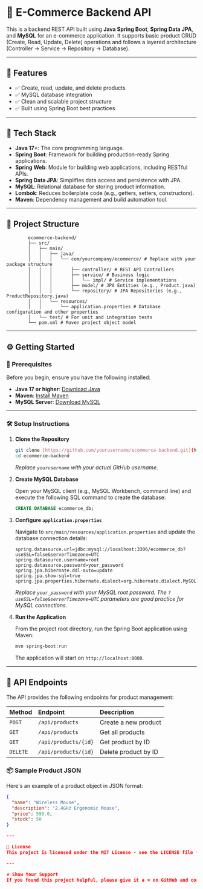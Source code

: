 # 🛒 E-Commerce Backend API

This is a backend REST API built using **Java Spring Boot**, **Spring Data JPA**, and **MySQL** for an e-commerce application. It supports basic product CRUD (Create, Read, Update, Delete) operations and follows a layered architecture (Controller → Service → Repository → Database).

---

## 🚀 Features

- ✅ Create, read, update, and delete products
- ✅ MySQL database integration
- ✅ Clean and scalable project structure
- ✅ Built using Spring Boot best practices

---

## 🧰 Tech Stack

- **Java 17+**: The core programming language.
- **Spring Boot**: Framework for building production-ready Spring applications.
- **Spring Web**: Module for building web applications, including RESTful APIs.
- **Spring Data JPA**: Simplifies data access and persistence with JPA.
- **MySQL**: Relational database for storing product information.
- **Lombok**: Reduces boilerplate code (e.g., getters, setters, constructors).
- **Maven**: Dependency management and build automation tool.

---

## 📁 Project Structure
            ecommerce-backend/
            ├── src/
            │   ├── main/
            │   │   ├── java/
            │   │   │   └── com/yourcompany/ecommerce/ # Replace with your package structure
            │   │   │       ├── controller/ # REST API Controllers
            │   │   │       ├── service/ # Business logic
            │   │   │       │   └── impl/ # Service implementations
            │   │   │       ├── model/ # JPA Entities (e.g., Product.java)
            │   │   │       └── repository/ # JPA Repositories (e.g., ProductRepository.java)
            │   │   └── resources/
            │   │       └── application.properties # Database configuration and other properties
            │   └── test/ # For unit and integration tests
            └── pom.xml # Maven project object model

---

## ⚙️ Getting Started

### 🧱 Prerequisites

Before you begin, ensure you have the following installed:

-   **Java 17 or higher**: [Download Java](https://www.oracle.com/java/technologies/downloads/)
-   **Maven**: [Install Maven](https://maven.apache.org/install.html)
-   **MySQL Server**: [Download MySQL](https://dev.mysql.com/downloads/mysql/)

---

### 🛠️ Setup Instructions

1.  **Clone the Repository**

    ```bash
    git clone [https://github.com/yourusername/ecommerce-backend.git](https://github.com/yourusername/ecommerce-backend.git)
    cd ecommerce-backend
    ```
    *Replace `yourusername` with your actual GitHub username.*

2.  **Create MySQL Database**

    Open your MySQL client (e.g., MySQL Workbench, command line) and execute the following SQL command to create the database:

    ```sql
    CREATE DATABASE ecommerce_db;
    ```

3.  **Configure `application.properties`**

    Navigate to `src/main/resources/application.properties` and update the database connection details:

    ```properties
    spring.datasource.url=jdbc:mysql://localhost:3306/ecommerce_db?useSSL=false&serverTimezone=UTC
    spring.datasource.username=root
    spring.datasource.password=your_password
    spring.jpa.hibernate.ddl-auto=update
    spring.jpa.show-sql=true
    spring.jpa.properties.hibernate.dialect=org.hibernate.dialect.MySQL8Dialect
    ```
    *Replace `your_password` with your MySQL root password.*
    *The `?useSSL=false&serverTimezone=UTC` parameters are good practice for MySQL connections.*

4.  **Run the Application**

    From the project root directory, run the Spring Boot application using Maven:

    ```bash
    mvn spring-boot:run
    ```
    The application will start on `http://localhost:8080`.

---

## 📡 API Endpoints

The API provides the following endpoints for product management:

| Method | Endpoint              | Description              |
| :----- | :-------------------- | :----------------------- |
| `POST` | `/api/products`       | Create a new product     |
| `GET`  | `/api/products`       | Get all products         |
| `GET`  | `/api/products/{id}`  | Get product by ID        |
| `DELETE` | `/api/products/{id}`  | Delete product by ID     |

### 📦 Sample Product JSON

Here's an example of a product object in JSON format:

```json
{
  "name": "Wireless Mouse",
  "description": "2.4GHz Ergonomic Mouse",
  "price": 599.0,
  "stock": 50
}

---

📜 License
This project is licensed under the MIT License - see the LICENSE file for details.

---

⭐ Show Your Support
If you found this project helpful, please give it a ⭐ on GitHub and consider forking it!
